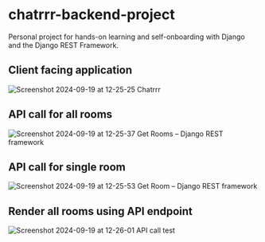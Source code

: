 # chatrrr-backend-project
Personal project for hands-on learning and self-onboarding with Django and the Django REST Framework.

## Client facing application

![Screenshot 2024-09-19 at 12-25-25 Chatrrr](https://github.com/user-attachments/assets/3c914f77-f411-4a76-b490-b47c0a76069b)

## API call for all rooms

![Screenshot 2024-09-19 at 12-25-37 Get Rooms – Django REST framework](https://github.com/user-attachments/assets/07fd187c-373e-463f-b165-4bb70cbcd97a)

## API call for single room

![Screenshot 2024-09-19 at 12-25-53 Get Room – Django REST framework](https://github.com/user-attachments/assets/214796be-1b78-4545-859e-3bdad67f2708)

## Render all rooms using API endpoint

![Screenshot 2024-09-19 at 12-26-01 API call test](https://github.com/user-attachments/assets/b517e771-af32-4995-b646-6ec1c1ad852c)
